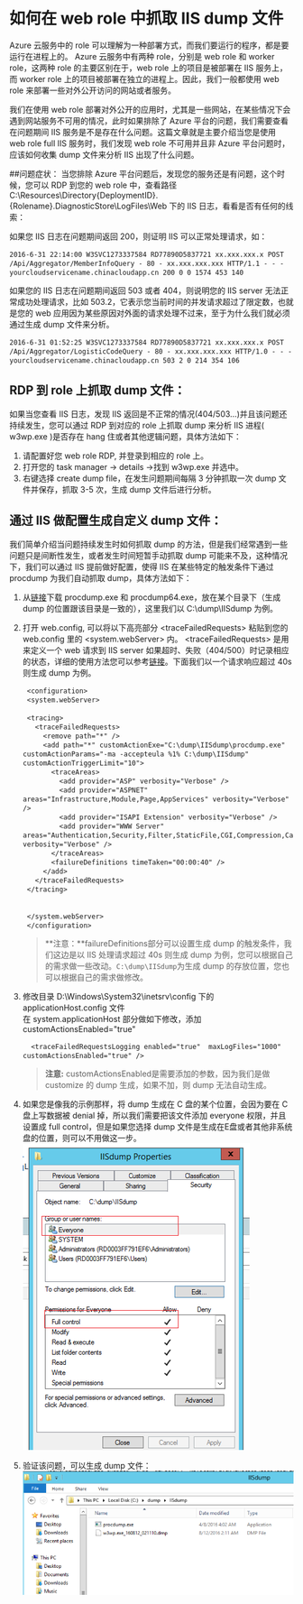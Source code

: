 
# 如何在 web role 中抓取 IIS dump 文件

Azure 云服务中的 role 可以理解为一种部署方式，而我们要运行的程序，都是要运行在进程上的。 Azure 云服务中有两种 role，分别是 web role 和 worker role，这两种 role 的主要区别在于，web role 上的项目是被部署在 IIS 服务上，而 worker role 上的项目被部署在独立的进程上。因此，我们一般都使用 web role 来部署一些对外公开访问的网站或者服务。

我们在使用 web role 部署对外公开的应用时，尤其是一些网站，在某些情况下会遇到网站服务不可用的情况，此时如果排除了 Azure 平台的问题，我们需要查看在问题期间 IIS 服务是不是存在什么问题。这篇文章就是主要介绍当您是使用 web role full IIS 服务时，我们发现 web role 不可用并且非 Azure 平台问题时，应该如何收集 dump 文件来分析 IIS 出现了什么问题。

##问题症状：
当您排除 Azure 平台问题后，发现您的服务还是有问题，这个时候，您可以 RDP 到您的 web role 中，查看路径 
C:\Resources\Directory\{DeploymentID}.{Rolename}.DiagnosticStore\LogFiles\Web 下的 IIS 日志，看看是否有任何的线索：  

如果您 IIS 日志在问题期间返回 200，则证明 IIS 可以正常处理请求，如：  

	2016-6-31 22:14:00 W3SVC1273337584 RD77890D5837721 xx.xxx.xxx.x POST  
	/Api/Aggregator/MemberInfoQuery - 80 - xx.xxx.xxx.xxx HTTP/1.1 - - -   
	yourcloudservicename.chinacloudapp.cn 200 0 0 1574 453 140


如果您的 IIS 日志在问题期间返回 503 或者 404，则说明您的 IIS server 无法正常成功处理请求，比如 503.2，它表示您当前时间的并发请求超过了限定数，也就是您的 web 应用因为某些原因对外面的请求处理不过来，至于为什么我们就必须通过生成 dump 文件来分析。  

	2016-6-31 01:52:25 W3SVC1273337584 RD77890D5837721 xx.xxx.xxx.x POST  
	/Api/Aggregator/LogisticCodeQuery - 80 - xx.xxx.xxx.xxx HTTP/1.0 - - -  
	yourcloudservicename.chinacloudapp.cn 503 2 0 214 354 106

## RDP 到 role 上抓取 dump 文件：

如果当您查看 IIS 日志，发现 IIS 返回是不正常的情况(404/503…)并且该问题还持续发生，您可以通过 RDP 到对应的 role 上抓取 dump 来分析 IIS 进程( w3wp.exe )是否存在 hang 住或者其他逻辑问题，具体方法如下：


1. 请配置好您 web role RDP, 并登录到相应的 role 上。
2. 打开您的 task manager -> details ->找到 w3wp.exe 并选中。
3. 右键选择 create dump file，在发生问题期间每隔 3 分钟抓取一次 dump 文件并保存，抓取 3-5 次，生成 dump 文件后进行分析。

## 通过 IIS 做配置生成自定义 dump 文件：

我们简单介绍当问题持续发生时如何抓取 dump 的方法，但是我们经常遇到一些问题只是间断性发生，或者发生时间短暂手动抓取 dump 可能来不及，这种情况下，我们可以通过 IIS 提前做好配置，使得 IIS 在某些特定的触发条件下通过 procdump 为我们自动抓取 dump，具体方法如下：

1. 从[链接](http://download.sysinternals.com/files/ProcessMonitor.zip)下载 procdump.exe 和 procdump64.exe，放在某个目录下（生成 dump 的位置跟该目录是一致的），这里我们以 C:\dump\IISdump 为例。
2. 打开 web.config, 可以将以下高亮部分 &lt;traceFailedRequests&gt; 粘贴到您的 web.config 里的 &lt;system.webServer&gt; 内。
&lt;traceFailedRequests&gt; 是用来定义一个 web 请求到 IIS server 如果超时、失败（404/500）时记录相应的状态，详细的使用方法您可以参考[链接](https://www.iis.net/configreference/system.webserver/tracing/tracefailedrequests/add/failuredefinitions)。下面我们以一个请求响应超过 40s 则生成 dump 为例。

	    <configuration>
	    <system.webServer>
	                
	    <tracing>
	      <traceFailedRequests>
	        <remove path="*" />
	        <add path="*" customActionExe="C:\dump\IISdump\procdump.exe" customActionParams="-ma -accepteula %1% C:\dump\IISdump" customActionTriggerLimit="10">
	          <traceAreas>
	            <add provider="ASP" verbosity="Verbose" />
	            <add provider="ASPNET" areas="Infrastructure,Module,Page,AppServices" verbosity="Verbose" />
	            <add provider="ISAPI Extension" verbosity="Verbose" />
	            <add provider="WWW Server" areas="Authentication,Security,Filter,StaticFile,CGI,Compression,Cache,RequestNotifications,Module,FastCGI" verbosity="Verbose" />
	          </traceAreas>
	          <failureDefinitions timeTaken="00:00:40" />
	        </add>
	      </traceFailedRequests>
	    </tracing>
	                
	    
	    </system.webServer>
	    </configuration>

	>**注意：**failureDefinitions部分可以设置生成 dump 的触发条件，我们这边是以 IIS 处理请求超过 40s 则生成 dump 为例，您可以根据自己的需求做一些改动。`C:\dump\IISdump`为生成 dump 的存放位置，您也可以根据自己的需求做修改。 
3. 修改目录 D:\Windows\System32\inetsrv\config 下的 applicationHost.config 文件  
  在 system.applicationHost 部分做如下修改，添加 customActionsEnabled="true"

	     <traceFailedRequestsLogging enabled="true"  maxLogFiles="1000" customActionsEnabled="true" />
	>**注意:** customActionsEnabled是需要添加的参数，因为我们是做 customize 的 dump 生成，如果不加，则 dump 无法自动生成。

4. 如果您是像我的示例那样，将 dump 生成在 C 盘的某个位置，会因为要在 C 盘上写数据被 denial 掉，所以我们需要把该文件添加 everyone 权限，并且设置成 full control，但是如果您选择 dump 文件是生成在E盘或者其他非系统盘的位置，则可以不用做这一步。  
 ![fullcontrol](media/aog-cloud-services-how-to-catch-iisdump/fullcontrol.png "fullcontrol")

5. 验证该问题，可以生成 dump 文件：  
 ![iis-dump](media/aog-cloud-services-how-to-catch-iisdump/iis-dump.png "iis-dump")
	

